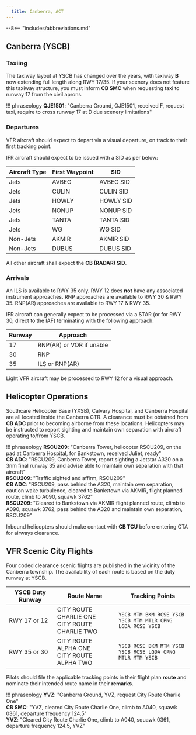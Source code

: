 ```yaml
---
  title: Canberra, ACT
---
```


--8<-- "includes/abbreviations.md"

## Canberra (YSCB)
### Taxiing
The taxiway layout at YSCB has changed over the years, with taxiway **B** now extending full length along RWY 17/35. If your scenery does not feature this taxiway structure, you must inform **CB SMC** when requesting taxi to runway 17 from the civil aprons.

!!! phraseology
    **QJE1501**: "Canberra Ground, QJE1501, received F, request taxi, require to cross runway 17 at D due scenery limitations"
    
### Departures
VFR aircraft should expect to depart via a visual departure, on track to their first tracking point.

IFR aircraft should expect to be issued with a SID as per below:

| Aircraft Type | First Waypoint | SID |
| --- | --- | --- |
| Jets | AVBEG | AVBEG SID |
| Jets | CULIN | CULIN SID |
| Jets | HOWLY | HOWLY SID |
| Jets | NONUP | NONUP SID |
| Jets | TANTA | TANTA SID |
| Jets | WG | WG SID |
| Non-Jets | AKMIR | AKMIR SID |
| Non-Jets | DUBUS | DUBUS SID |

All other aircraft shall expect the **CB (RADAR) SID**.

### Arrivals
An ILS is available to RWY 35 only. RWY 12 does **not** have any associated instrument approaches. RNP approaches are available to RWY 30 & RWY 35. RNP(AR) approaches are available to RWY 17 & RWY 35.

IFR aircraft can generally expect to be processed via a STAR (or for RWY 30, direct to the IAF) terminating with the following approach:

| Runway | Approach |
| --- | --- |
| 17 | RNP(AR) or VOR if unable |
| 30 | RNP |
| 35 | ILS or RNP(AR) |

Light VFR aircraft may be processed to RWY 12 for a visual approach.

## Helicopter Operations
Southcare Helicopter Base (YXSB), Calvary Hospital, and Canberra Hospital are all located inside the Canberra CTR. A clearance must be obtained from **CB ADC** prior to becoming airborne from these locations. Helicopters may be instructed to report sighting and maintain own separation with aircraft operating to/from YSCB.

!!! phraseology
    **RSCU209**: "Canberra Tower, helicopter RSCU209, on the pad at Canberra Hospital, for Bankstown, received Juliet, ready"  
    **CB ADC**: "RSCU209, Canberra Tower, report sighting a Jetstar A320 on a 3nm final runway 35 and advise able to maintain own separation with that aircraft"  
    **RSCU209**: "Traffic sighted and affirm, RSCU209"  
    **CB ADC**: "RSCU209, pass behind the A320, maintain own separation, caution wake turbulence, cleared to Bankstown via AKMIR, flight planned route, climb to A090, squawk 3762"  
    **RSCU209**: "Cleared to Bankstown via AKMIR flight planned route, climb to A090, squawk 3762, pass behind the A320 and maintain own separation, RSCU209"

Inbound helicopters should make contact with **CB TCU** before entering CTA for airways clearance.

## VFR Scenic City Flights
Four coded clearance scenic flights are published in the vicinity of the Canberra township. The availability of each route is based on the duty runway at YSCB.

| YSCB Duty Runway | Route Name | Tracking Points |
| ------------------ | -------------- | ---------------- | 
| RWY 17 or 12 | CITY ROUTE CHARLIE ONE<br>CITY ROUTE CHARLIE TWO | `YSCB MTM BKM RCSE YSCB`<br>`YSCB MTM MTLR CPNG LGDA RCSE YSCB` | 
| RWY 35 or 30 | CITY ROUTE ALPHA ONE<br>CITY ROUTE ALPHA TWO | `YSCB RCSE BKM MTM YSCB`<br>`YSCB RCSE LGDA CPNG MTLR MTM YSCB` | 

Pilots should file the applicable tracking points in their flight plan **route** and nominate their intended route name in their **remarks**.

!!! phraseology
    **YVZ**: "Canberra Ground, YVZ, request City Route Charlie One"  
    **CB SMC**: "YVZ, cleared City Route Charlie One, climb to A040, squawk 0361, departure frequency 124.5"  
    **YVZ**: "Cleared City Route Charlie One, climb to A040, squawk 0361, departure frequency 124.5, YVZ"